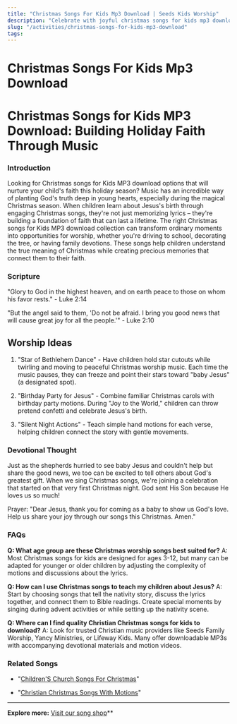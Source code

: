 ```yaml
---
title: "Christmas Songs For Kids Mp3 Download | Seeds Kids Worship"
description: "Celebrate with joyful christmas songs for kids mp3 download featuring biblical Christmas themes. Holiday worship music for children and families."
slug: "/activities/christmas-songs-for-kids-mp3-download"
tags:
---
```


# Christmas Songs For Kids Mp3 Download

# Christmas Songs for Kids MP3 Download: Building Holiday Faith Through Music

### Introduction
Looking for Christmas songs for Kids MP3 download options that will nurture your child's faith this holiday season? Music has an incredible way of planting God's truth deep in young hearts, especially during the magical Christmas season. When children learn about Jesus's birth through engaging Christmas songs, they're not just memorizing lyrics – they're building a foundation of faith that can last a lifetime. The right Christmas songs for Kids MP3 download collection can transform ordinary moments into opportunities for worship, whether you're driving to school, decorating the tree, or having family devotions. These songs help children understand the true meaning of Christmas while creating precious memories that connect them to their faith.

### Scripture
"Glory to God in the highest heaven, and on earth peace to those on whom his favor rests." - Luke 2:14

"But the angel said to them, 'Do not be afraid. I bring you good news that will cause great joy for all the people.'" - Luke 2:10

## Worship Ideas
1. "Star of Bethlehem Dance" - Have children hold star cutouts while twirling and moving to peaceful Christmas worship music. Each time the music pauses, they can freeze and point their stars toward "baby Jesus" (a designated spot).

2. "Birthday Party for Jesus" - Combine familiar Christmas carols with birthday party motions. During "Joy to the World," children can throw pretend confetti and celebrate Jesus's birth.

3. "Silent Night Actions" - Teach simple hand motions for each verse, helping children connect the story with gentle movements.

### Devotional Thought
Just as the shepherds hurried to see baby Jesus and couldn't help but share the good news, we too can be excited to tell others about God's greatest gift. When we sing Christmas songs, we're joining a celebration that started on that very first Christmas night. God sent His Son because He loves us so much!

Prayer: "Dear Jesus, thank you for coming as a baby to show us God's love. Help us share your joy through our songs this Christmas. Amen."

### FAQs

**Q: What age group are these Christmas worship songs best suited for?**
A: Most Christmas songs for kids are designed for ages 3-12, but many can be adapted for younger or older children by adjusting the complexity of motions and discussions about the lyrics.

**Q: How can I use Christmas songs to teach my children about Jesus?**
A: Start by choosing songs that tell the nativity story, discuss the lyrics together, and connect them to Bible readings. Create special moments by singing during advent activities or while setting up the nativity scene.

**Q: Where can I find quality Christian Christmas songs for kids to download?**
A: Look for trusted Christian music providers like Seeds Family Worship, Yancy Ministries, or Lifeway Kids. Many offer downloadable MP3s with accompanying devotional materials and motion videos.

### Related Songs

- "[Children'S Church Songs For Christmas](/activities/children-s-church-songs-for-christmas/)"

- "[Christian Christmas Songs With Motions](/activities/christian-christmas-songs-with-motions/)"

---

**Explore more:** [Visit our song shop](https://seedskidsworship.com/shop)**

<!-- Schema Markup -->
<script type="application/ld+json">
{
  "@context": "https://schema.org",
  "@type": "MusicRecording",
  "name": "Christmas Songs For Kids Mp3 Download",
  "byArtist": {
    "@type": "MusicGroup",
    "name": "Seeds Kids Worship"
  },
  "isFamilyFriendly": true,
  "url": "https://seedskidsworship.com/activities/christmas-songs-for-kids-mp3-download/"
}
</script>